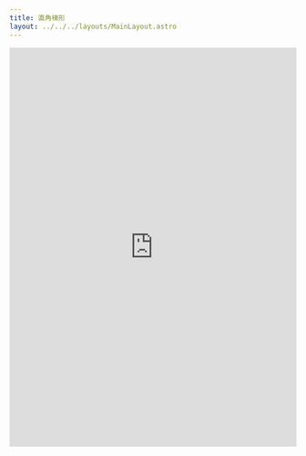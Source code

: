 ```yaml
---
title: 直角梯形
layout: ../../../layouts/MainLayout.astro
---
```


<iframe height="700" style="width: 100%;" scrolling="no" title="直角梯形" src="https://codepen.io/javascriptfield/embed/zYWvaLG?default-tab=result" frameborder="no" loading="lazy" allowtransparency="true" allowfullscreen="true">
  See the Pen <a href="https://codepen.io/javascriptfield/pen/zYWvaLG">
  直角梯形</a> by ye (<a href="https://codepen.io/javascriptfield">@javascriptfield</a>)
  on <a href="https://codepen.io">CodePen</a>.
</iframe>
